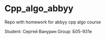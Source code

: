 # Cpp_algo_abbyy
Repo with homework for abbyy cpp algo course

Student: Сергей Ванурин
Group: Б05-931е
